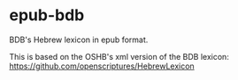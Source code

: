 # epub-bdb
BDB's Hebrew lexicon in epub format.

This is based on the OSHB's xml version of the BDB lexicon:
https://github.com/openscriptures/HebrewLexicon


